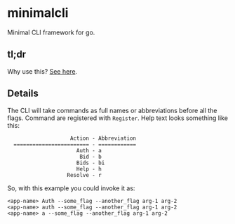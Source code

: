 # minimalcli

Minimal CLI framework for go.

## tl;dr

Why use this? [See here](https://github.com/spudtrooper/minimalcli/blob/main/use-case.md).

## Details

The CLI will take commands as full names or abbreviations before all the flags. Command are registered with `Register`. Help text looks something like this:

```
                    Action - Abbreviation
  ======================== - ============
                      Auth - a
                       Bid - b
                      Bids - bi
                      Help - h
                   Resolve - r
```

So, with this example you could invoke it as:

```
<app-name> Auth --some_flag --another_flag arg-1 arg-2
<app-name> auth --some_flag --another_flag arg-1 arg-2
<app-name> a --some_flag --another_flag arg-1 arg-2
```